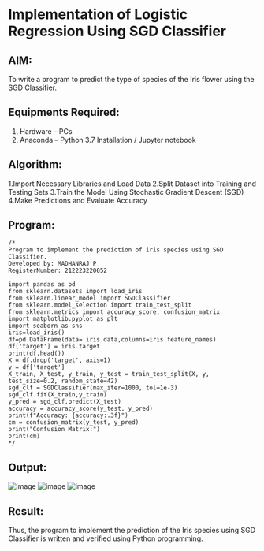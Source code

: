 # Implementation of Logistic Regression Using SGD Classifier
## AIM:
To write a program to predict the type of species of the Iris flower using the SGD Classifier.

## Equipments Required:
1. Hardware – PCs
2. Anaconda – Python 3.7 Installation / Jupyter notebook

## Algorithm:
1.Import Necessary Libraries and Load Data 
2.Split Dataset into Training and Testing Sets
3.Train the Model Using Stochastic Gradient Descent (SGD)
4.Make Predictions and Evaluate Accuracy

## Program:
```
/*
Program to implement the prediction of iris species using SGD Classifier.
Developed by: MADHANRAJ P
RegisterNumber: 212223220052

import pandas as pd
from sklearn.datasets import load_iris
from sklearn.linear_model import SGDClassifier
from sklearn.model_selection import train_test_split
from sklearn.metrics import accuracy_score, confusion_matrix
import matplotlib.pyplot as plt
import seaborn as sns
iris=load_iris()
df=pd.DataFrame(data= iris.data,columns=iris.feature_names)
df['target'] = iris.target
print(df.head())
X = df.drop('target', axis=1)
y = df['target']
X_train, X_test, y_train, y_test = train_test_split(X, y, test_size=0.2, random_state=42)
sgd_clf = SGDClassifier(max_iter=1000, tol=1e-3)
sgd_clf.fit(X_train,y_train)
y_pred = sgd_clf.predict(X_test)
accuracy = accuracy_score(y_test, y_pred)
print(f"Accuracy: {accuracy:.3f}")
cm = confusion_matrix(y_test, y_pred)
print("Confusion Matrix:")
print(cm)
*/

```

## Output:
![image](https://github.com/user-attachments/assets/82dbe48b-5331-48f5-9cff-b1864cd3c9cc)
![image](https://github.com/user-attachments/assets/9c7f8e41-6d4b-4672-bf66-0ec53b641bfb)
![image](https://github.com/user-attachments/assets/fccff6e7-5e2e-4be1-b362-a0241e2afc57)




## Result:
Thus, the program to implement the prediction of the Iris species using SGD Classifier is written and verified using Python programming.
